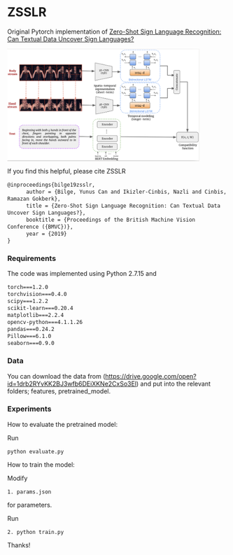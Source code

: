 # ZSSLR
Original Pytorch implementation of [Zero-Shot Sign Language Recognition: Can Textual Data Uncover Sign Languages?](https://arxiv.org/pdf/1907.10292.pdf)

<p align="justify">
  <img src="images/method.png" align="center" width="439px" height="257px"/>
</p>

If you find this helpful, please cite ZSSLR
```
@inproceedings{bilge19zsslr,
      author = {Bilge, Yunus Can and Ikizler-Cinbis, Nazli and Cinbis, Ramazan Gokberk},
      title = {Zero-Shot Sign Language Recognition: Can Textual Data Uncover Sign Languages?},
      booktitle = {Proceedings of the British Machine Vision Conference ({BMVC})},
      year = {2019}
}
```
### Requirements
The code was implemented using Python 2.7.15 and
```
torch===1.2.0
torchvision===0.4.0
scipy===1.2.2
scikit-learn===0.20.4
matplotlib===2.2.4
opencv-python===4.1.1.26
pandas===0.24.2
Pillow===6.1.0
seaborn===0.9.0
```

### Data
You can download the data from (https://drive.google.com/open?id=1drb2RYvKK2BJ3wfb6DEiXKNe2CxSo3El) and put into the relevant folders; features, pretrained_model.

### Experiments
How to evaluate the pretrained model:

Run
```
python evaluate.py
```
How to train the model:

Modify
```
1. params.json
```

for parameters.

Run

```
2. python train.py
```
Thanks!
